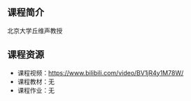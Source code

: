 ## 课程简介

北京大学丘维声教授




## 课程资源

- 课程视频：<https://www.bilibili.com/video/BV1jR4y1M78W/>
- 课程教材：无
- 课程作业：无



